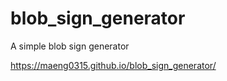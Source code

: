 # blob_sign_generator
A simple blob sign generator

https://maeng0315.github.io/blob_sign_generator/
